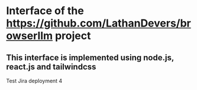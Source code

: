 # Interface of the https://github.com/LathanDevers/browserllm project
## This interface is implemented using node.js, react.js and tailwindcss
Test Jira deployment 4
